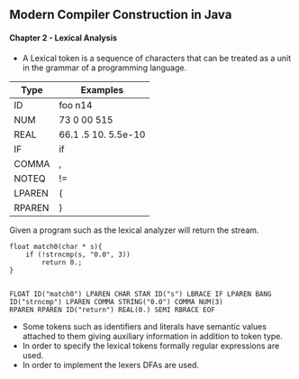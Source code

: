 ## Modern Compiler Construction in Java

#### Chapter 2 - Lexical Analysis

* A Lexical token is a sequence of characters that can be treated as a unit in the grammar of a programming language.

| Type | Examples |
|------|----------|
| ID   | foo  n14 |
| NUM  | 73 0 00 515 |
| REAL | 66.1 .5 10. 5.5e-10|
| IF   | if |
| COMMA | , |
| NOTEQ | != |
| LPAREN | ( |
| RPAREN | ) |

Given a program such as the lexical analyzer will return the stream.
	
	float match0(char * s){
		if (!strncmp(s, "0.0", 3))
			return 0.;
	}


	FLOAT ID("match0") LPAREN CHAR STAR ID("s") LBRACE IF LPAREN BANG ID("strncmp") LPAREN COMMA STRING("0.0") COMMA NUM(3) 
	RPAREN RPAREN ID("return") REAL(0.) SEMI RBRACE EOF

* Some tokens such as identifiers and literals have semantic values attached to them giving auxiliary information in addition to token type.
* In order to specify the lexical tokens formally regular expressions are used.
* In order to implement the lexers DFAs are used.
